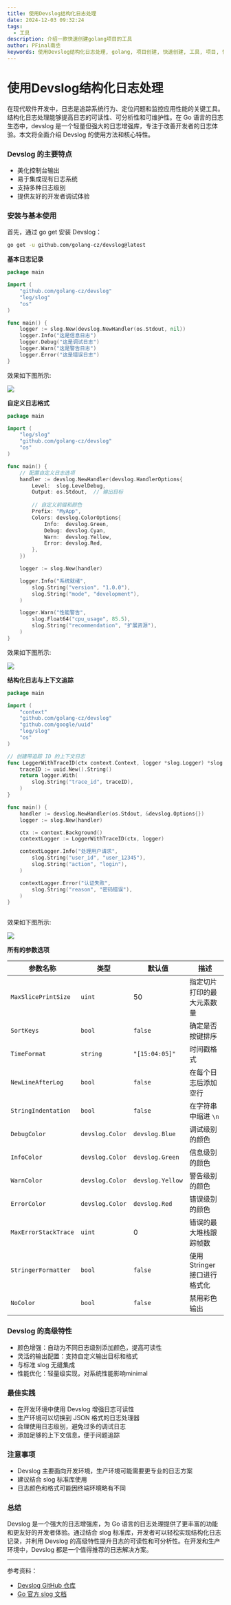 ```yaml
---
title: 使用Devslog结构化日志处理
date: 2024-12-03 09:32:24
tags:
  - 工具
description: 介绍一款快速创建golang项目的工具
author: PFinal南丞
keywords: 使用Devslog结构化日志处理, golang, 项目创建, 快速创建, 工具, 项目, 快速, Devslog,AI,ai
---
```


# 使用Devslog结构化日志处理


在现代软件开发中，日志是追踪系统行为、定位问题和监控应用性能的关键工具。结构化日志处理能够提高日志的可读性、可分析性和可维护性。在 Go 语言的日志生态中，devslog 是一个轻量但强大的日志增强库，专注于改善开发者的日志体验。本文将全面介绍 Devslog 的使用方法和核心特性。

### Devslog 的主要特点

- 美化控制台输出
- 易于集成现有日志系统
- 支持多种日志级别
- 提供友好的开发者调试体验

### 安装与基本使用

首先，通过 go get 安装 Devslog：

```bash
go get -u github.com/golang-cz/devslog@latest

```

**基本日志记录**

```go
package main

import (
	"github.com/golang-cz/devslog"
	"log/slog"
	"os"
)

func main() {
	logger := slog.New(devslog.NewHandler(os.Stdout, nil))
	logger.Info("这是信息日志")
	logger.Debug("这是调试日志")
	logger.Warn("这是警告日志")
	logger.Error("这是错误日志")
}

```
效果如下图所示:

![](https://raw.githubusercontent.com/pfinal-nc/iGallery/master/blog/202412030931621.png)


**自定义日志格式**

```go
package main

import (
	"log/slog"
	"github.com/golang-cz/devslog"
	"os"
)

func main() {
	// 配置自定义日志选项
	handler := devslog.NewHandler(devslog.HandlerOptions{
		Level:  slog.LevelDebug,
		Output: os.Stdout,  // 输出目标
		
		// 自定义前缀和颜色
		Prefix: "MyApp",
		Colors: devslog.ColorOptions{
			Info:  devslog.Green,
			Debug: devslog.Cyan,
			Warn:  devslog.Yellow,
			Error: devslog.Red,
		},
	})

	logger := slog.New(handler)

	logger.Info("系统就绪", 
		slog.String("version", "1.0.0"),
		slog.String("mode", "development"),
	)

	logger.Warn("性能警告", 
		slog.Float64("cpu_usage", 85.5),
		slog.String("recommendation", "扩展资源"),
	)
}


```

效果如下图所示:

![](https://raw.githubusercontent.com/pfinal-nc/iGallery/master/blog/202412030937400.png)


**结构化日志与上下文追踪**

```go
package main

import (
	"context"
	"github.com/golang-cz/devslog"
	"github.com/google/uuid"
	"log/slog"
	"os"
)

// 创建带追踪 ID 的上下文日志
func LoggerWithTraceID(ctx context.Context, logger *slog.Logger) *slog.Logger {
	traceID := uuid.New().String()
	return logger.With(
		slog.String("trace_id", traceID),
	)
}

func main() {
	handler := devslog.NewHandler(os.Stdout, &devslog.Options{})
	logger := slog.New(handler)

	ctx := context.Background()
	contextLogger := LoggerWithTraceID(ctx, logger)

	contextLogger.Info("处理用户请求",
		slog.String("user_id", "user_12345"),
		slog.String("action", "login"),
	)

	contextLogger.Error("认证失败",
		slog.String("reason", "密码错误"),
	)
}



```

效果如下图所示:

![](https://raw.githubusercontent.com/pfinal-nc/iGallery/master/blog/202412030941341.png)


**所有的参数选项**


| 参数名称 | 类型 | 默认值 | 描述 |
|----------|------|--------|------|
| `MaxSlicePrintSize` | `uint` | 50 | 指定切片打印的最大元素数量 |
| `SortKeys` | `bool` | `false` | 确定是否按键排序 |
| `TimeFormat` | `string` | `"[15:04:05]"` | 时间戳格式 |
| `NewLineAfterLog` | `bool` | `false` | 在每个日志后添加空行 |
| `StringIndentation` | `bool` | `false` | 在字符串中缩进 `\n` |
| `DebugColor` | `devslog.Color` | `devslog.Blue` | 调试级别的颜色 |
| `InfoColor` | `devslog.Color` | `devslog.Green` | 信息级别的颜色 |
| `WarnColor` | `devslog.Color` | `devslog.Yellow` | 警告级别的颜色 |
| `ErrorColor` | `devslog.Color` | `devslog.Red` | 错误级别的颜色 |
| `MaxErrorStackTrace` | `uint` | 0 | 错误的最大堆栈跟踪帧数 |
| `StringerFormatter` | `bool` | `false` | 使用 Stringer 接口进行格式化 |
| `NoColor` | `bool` | `false` | 禁用彩色输出 |



### Devslog 的高级特性

- 颜色增强：自动为不同日志级别添加颜色，提高可读性
- 灵活的输出配置：支持自定义输出目标和格式
- 与标准 slog 无缝集成
- 性能优化：轻量级实现，对系统性能影响minimal

### 最佳实践

- 在开发环境中使用 Devslog 增强日志可读性
- 生产环境可以切换到 JSON 格式的日志处理器
- 合理使用日志级别，避免过多的调试日志
- 添加足够的上下文信息，便于问题追踪

### 注意事项

- Devslog 主要面向开发环境，生产环境可能需要更专业的日志方案
- 建议结合 slog 标准库使用
- 日志颜色和格式可能因终端环境略有不同


### 总结

Devslog 是一个强大的日志增强库，为 Go 语言的日志处理提供了更丰富的功能和更友好的开发者体验。通过结合 slog 标准库，开发者可以轻松实现结构化日志记录，并利用 Devslog 的高级特性提升日志的可读性和可分析性。在开发和生产环境中，Devslog 都是一个值得推荐的日志解决方案。

---

参考资料：
- [Devslog GitHub 仓库](https://github.com/golang-cz/devslog)
- [Go 官方 slog 文档](https://pkg.go.dev/log/slog)



